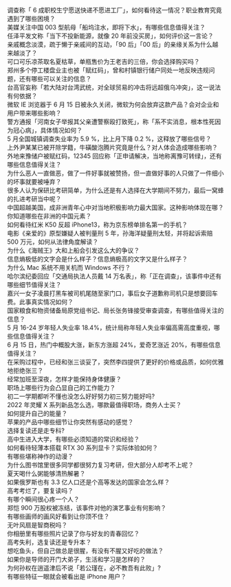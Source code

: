 调查称「 6 成职校生宁愿送快递不愿进工厂」，如何看待这一情况？职业教育究竟遇到了哪些困境？  
美媒关注中国 003 型航母「船坞注水，即将下水」，有哪些信息值得关注？  
任泽平发文称「当下不投新能源，就像 20 年前没买房」，如何评价这一言论？  
亲戚概念淡漠，疏于懒于亲戚间的互动，「90 后」「00 后」的亲缘关系为什么越来越淡了？  
可口可乐凉茶取名夏枯草，单瓶售价为王老吉的三倍，你会选择购买吗？  
郑州多个停工楼盘业主也被「赋红码」，曾和村镇银行储户同处一地反映违规问题，还有哪些可以关注的信息？  
台高官妄称「若大陆对台湾武统，对全球贸易的冲击将远超俄乌冲突」，这一说法有何依据？  
微软 IE 浏览器于 6 月 15 日被永久关闭，微软为何会放弃这款产品？会对企业和用户带来哪些影响？  
警方通报「河南女子举报其父亲遭警察殴打致死」，称「系不实消息，根本性死因为冠心病」，具体情况如何？  
5 月全国城镇调查失业率为 5.9 %，比上月下降 0.2 %，这释放了哪些信号？  
上外尹某某已被开除学籍，牛磺酸泡腾片究竟是什么？对人体会造成哪些影响？  
外地来豫储户被赋红码，12345 回应称「正申请解决，当地称离豫可转绿」，还有哪些信息值得关注？  
为什么恶人一直做恶，做了一件好事就被赞扬，但一直做好事的人只做了一件细小的坏事就要被唾弃？  
很多人认为保研比考研简单，为什么还是有人选择在大学期间不努力，最后一窝蜂的扎进考研当中呢？  
中国超越美国，成非洲青年心中对当地积极影响力最大国家。这种影响体现在哪？你知道哪些在非洲的中国元素？  
如何看待红米 K50 反超 iPhone13，称为京东榜单排名第一的手机？  
电影《亲爱的》原型嫌疑人被判量刑 5 年，孙海洋疑量刑太轻，并将起诉索赔 500 万元，如何从法律角度解读？  
为什么《海贼王》大和上船会引发这么大的争议？  
信息熵极低的文字会是什么样子？信息熵极高的文字又是什么样子？  
为什么 Mac 系统不用关机而 Windows 不行？  
哈尔滨纪委回应「交通局执法人员戴 14 万名表」，称「正在调查」，该事件中还有哪些细节值得关注？  
嘉兴一女子凌晨打黑车被司机尾随至家门口，事后女子道歉称司机只是想要回车费。此事真实情况如何？  
国家粮食和物资储备局原党组书记、局长张务锋接受审查调查，有哪些值得关注的信息？  
5 月 16-24 岁年轻人失业率 18.4%，统计局称年轻人失业率偏高需高度重视，哪些信息值得关注？  
6 月 15 日，热门中概股大涨，新东方涨超 24%，爱奇艺涨近 20%，有哪些信息值得关注？  
在采购过程中，已经和张三谈妥了，突然李四提供了更好的价格或品质，如何优雅地拒绝张三？  
经常加班至深夜，怎样才能保持身体健康？  
职场上哪些行为会凸显自己的工作能力？  
初二一学期都听不懂也没怎么好好努力初三努力能好吗?  
2022 年灵耀 X 系列新品怎么选，哪款最值得职场，商务人士买？  
如何提升自己的能量？  
苹果的产品中哪些细节让你突然有感动的感觉？  
选择复读还是走专科?  
高中生进入大学，有哪些必须知道的常识和经验？  
如何看待轻薄本搭载 RTX 30 系列显卡？实际体验如何？  
有哪些堪称神作的动漫？  
为什么图书馆里很多同学都很努力复习考研，但大部分人却考不上呢？  
夏天喝什么粥能够清热解暑？  
如果俄罗斯也有 3.3 亿人口还是个高等发达的国家会怎么样？  
高考考烂了，要复读吗？  
有哪个瞬间很心疼一个人？  
郑恺 900 万股权被冻结，该事件对他的演艺事业有何影响？  
有哪些画师的画风好看到让你顶不住？  
无叶风扇是智商税吗？  
你相册里有哪些照片记录了你与好友的青春回忆？  
高考失利，选复读还是专升本？  
想吃鱼头，但自己做总是很腥，有没有不腥又好吃的做法？  
如果你是导师的开门大弟子，生活和学习是怎样的？  
为何孙权在逍遥津后不说「若公瑾在，必不教吾有此败」?  
有哪些特征一眼就会被看出是 iPhone 用户？  
